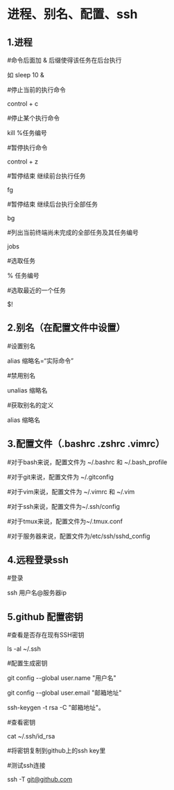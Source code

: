 # 进程、别名、配置、ssh

## 1.进程

#命令后面加 & 后缀使得该任务在后台执行

如 sleep 10 &



#停止当前的执行命令

control + c

#停止某个执行命令

kill %任务编号



#暂停执行命令

control + z



#暂停结束 继续前台执行任务

fg

#暂停结束 继续后台执行全部任务

bg



#列出当前终端尚未完成的全部任务及其任务编号

jobs



#选取任务

% 任务编号



#选取最近的一个任务

$!



## 2.别名（在配置文件中设置）

#设置别名

alias 缩略名=“实际命令” <!--alias gc=“git commit”-->



#禁用别名

unalias 缩略名



#获取别名的定义

alias 缩略名



## 3.配置文件（.bashrc .zshrc .vimrc）

#对于bash来说，配置文件为 ~/.bashrc 和 ~/.bash_profile

#对于git来说，配置文件为 ~/.gitconfig

#对于vim来说，配置文件为 ~/.vimrc 和 ~/.vim

#对于ssh来说，配置文件为~/.ssh/config

#对于tmux来说，配置文件为~/.tmux.conf

#对于服务器来说，配置文件为/etc/ssh/sshd_config



## 4.远程登录ssh

#登录

ssh 用户名@服务器ip  <!-- foo@192.168.1.42  /  ssh foo@bar.mit.edu -->



## 5.github 配置密钥

#查看是否存在现有SSH密钥

ls -al ~/.ssh  <!--若存在id_rsa或id_ecdsa或id_ed25519 则已存在密钥，直接查看密钥-->



#配置生成密钥

git config --global user.name "用户名"

git config --global user.email "邮箱地址"

ssh-keygen -t rsa -C "邮箱地址"。<!--之后三次回车，再查看密钥-->



#查看密钥

cat ~/.ssh/id_rsa



#将密钥复制到github上的ssh key里  <!--新建-->



#测试ssh连接

ssh -T git@github.com  <!-- 连接成功为 Hi xiaolizihahaha! You've successfully authenticated, but GitHub does not provide shell access. -->